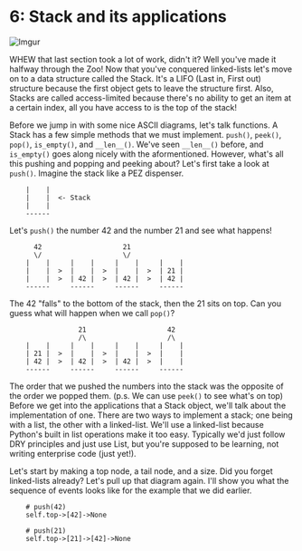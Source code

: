 # 6: Stack and its applications

![Imgur](http://i.imgur.com/tS3dd5i.png)

WHEW that last section took a lot of work, didn't it? Well you've made it halfway
through the Zoo! Now that you've conquered linked-lists let's move on to a
data structure called the Stack. It's a LIFO (Last in, First out) structure because
the first object gets to leave the structure first. Also, Stacks are called access-limited
because there's no ability to get an item at a certain index, all you have access to
is the top of the stack!

Before we jump in with some nice ASCII diagrams, let's talk functions. A Stack has
a few simple methods that we must implement. ``push()``, ``peek()``, ``pop()``,
``is_empty()``, and ``__len__()``. We've seen ``__len__()`` before, and ``is_empty()``
goes along nicely with the aformentioned. However, what's all this pushing and popping
and peeking about? Let's first take a look at ``push()``. Imagine the stack like a
PEZ dispenser.

```
    |    |
    |    |  <- Stack
    |    |
    ------
```

Let's ``push()`` the number 42 and the number 21 and see what happens!
```
      42                    21
      \/                    \/
    |    |     |    |     |    |     |    |
    |    |  >  |    |  >  |    |  >  | 21 |
    |    |  >  | 42 |  >  | 42 |  >  | 42 |
    ------     ------     ------     ------
```

The 42 "falls" to the bottom of the stack, then the 21 sits on top. Can you guess
what will happen when we call ``pop()``?
```
                 21                    42
                 /\                    /\
    |    |     |    |     |    |     |    |
    | 21 |  >  |    |  >  |    |  >  |    |
    | 42 |  >  | 42 |  >  | 42 |  >  |    |
    ------     ------     ------     ------
```

The order that we pushed the numbers into the stack was the opposite of the order
we popped them. (p.s. We can use ``peek()`` to see what's on top) Before we get
into the applications that a Stack object, we'll talk about the implementation of
one. There are two ways to implement a stack; one being with a list, the other with
a linked-list. We'll use a linked-list because Python's built in list operations make
it too easy. Typically we'd just follow DRY principles and just use List, but you're
supposed to be learning, not writing enterprise code (just yet!).

Let's start by making a top node, a tail node, and a size. Did you forget linked-lists
already? Let's pull up that diagram again. I'll show you what the sequence of events
looks like for the example that we did earlier.

```
    # push(42)
    self.top->[42]->None

    # push(21)
    self.top->[21]->[42]->None

```

